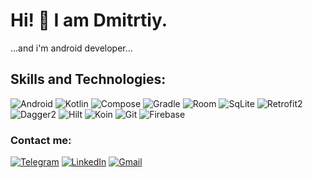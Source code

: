 # Hi! 👋 I am Dmitrtiy.  

...and i'm android developer...

## Skills and Technologies: 
![Android](https://img.shields.io/badge/Android%20SDK-50AE55?style=for-the-badge&logo=android&logoColor=F6F6F6)
![Kotlin](https://img.shields.io/badge/kotlin-%237F52FF.svg?style=for-the-badge&logo=kotlin&logoColor=white) 
![Compose](https://img.shields.io/badge/compose-6BB38A.svg?style=for-the-badge&logo=jetpackcompose&logoColor=white)
![Gradle](https://img.shields.io/badge/Gradle-02303A.svg?style=for-the-badge&logo=Gradle&logoColor=white)
![Room](https://img.shields.io/badge/Room-39477F?&style=for-the-badge&logo=adminer&logoColor=white)
![SqLite](https://img.shields.io/badge/SQLite-1572B6?style=for-the-badge&logo=sqlite&logoColor=white)
![Retrofit2](https://img.shields.io/badge/Retrofit-39477F?style=for-the-badge&logo=realm&logoColor=white)
![Dagger2](https://img.shields.io/badge/Dagger-2196F3?style=for-the-badge&logo=dependecy&logoColor=white)
![Hilt](https://img.shields.io/badge/Hilt-2196F3?style=for-the-badge&logo=hilt&logoColor=white)
![Koin](https://img.shields.io/badge/Koin-f8b133?style=for-the-badge&logo=koin&logoColor=white)
![Git](https://img.shields.io/badge/GIT-E44C30?style=for-the-badge&logo=git&logoColor=white)
![Firebase](https://img.shields.io/badge/Firebase-E5B82C?style=for-the-badge&logo=Firebase&logoColor=white)


### Contact me:
[![Telegram](https://img.shields.io/badge/Telegram-2CA5E0?style=for-the-badge&logo=telegram&logoColor=white)](https://t.me/demitrist)
[![LinkedIn](https://img.shields.io/badge/linkedin-%230077B5.svg?style=for-the-badge&logo=linkedin&logoColor=white)](https://www.linkedin.com/in/demitrist/)
<a href="mailto:p79002829474@gmail.com">
  <img src="https://img.shields.io/badge/Gmail-D14836?style=for-the-badge&logo=gmail&logoColor=white" alt="Gmail">
</a>

<br>

